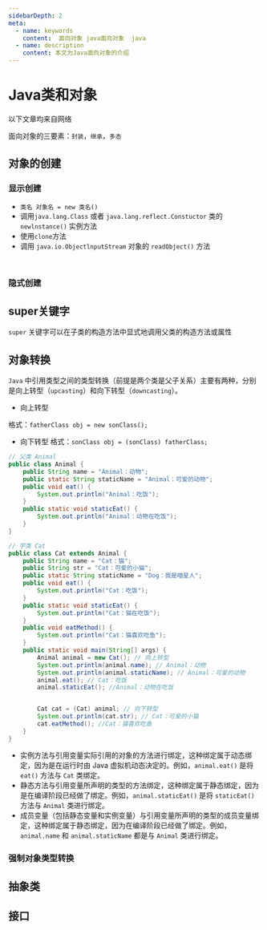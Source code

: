 ```yaml
---
sidebarDepth: 2
meta:
  - name: keywords
    content:  面向对象 java面向对象  java 
  - name: description
    content: 本文为Java面向对象的介绍
---
```


# Java类和对象

以下文章均来自网络

面向对象的三要素：`封装`，`继承`，`多态`


## 对象的创建


### 显示创建

- `类名 对象名 = new 类名()`
- 调用`java.lang.Class` 或者 `java.lang.reflect.Constuctor` 类的 `newlnstance()` 实例方法
- 使用`clone`方法
- 调用 `java.io.ObjectlnputStream` 对象的 `readObject()` 方法

```java



```

### 隐式创建




## super关键字

`super` 关键字可以在子类的构造方法中显式地调用父类的构造方法或属性


## 对象转换

`Java` 中引用类型之间的类型转换（前提是两个类是父子关系）主要有两种，分别是向上转型（`upcasting`）和向下转型（`downcasting`）。


- 向上转型

格式：`fatherClass obj = new sonClass();`

-  向下转型
格式：`sonClass obj = (sonClass) fatherClass;`


```java
// 父类 Animal
public class Animal {
    public String name = "Animal：动物";
    public static String staticName = "Animal：可爱的动物";
    public void eat() {
        System.out.println("Animal：吃饭");
    }
    public static void staticEat() {
        System.out.println("Animal：动物在吃饭");
    }
}

// 字类 Cat
public class Cat extends Animal {
    public String name = "Cat：猫";
    public String str = "Cat：可爱的小猫";
    public static String staticName = "Dog：我是喵星人";
    public void eat() {
        System.out.println("Cat：吃饭");
    }
    public static void staticEat() {
        System.out.println("Cat：猫在吃饭");
    }
    public void eatMethod() {
        System.out.println("Cat：猫喜欢吃鱼");
    }
    public static void main(String[] args) {
        Animal animal = new Cat(); // 向上转型
        System.out.println(animal.name); // Animal：动物
        System.out.println(animal.staticName); // Animal：可爱的动物
        animal.eat(); // Cat：吃饭
        animal.staticEat(); //Animal：动物在吃饭


        Cat cat = (Cat) animal; // 向下转型
        System.out.println(cat.str); // Cat：可爱的小猫
        cat.eatMethod(); //Cat：猫喜欢吃鱼
    }
}
```

- 实例方法与引用变量实际引用的对象的方法进行绑定，这种绑定属于动态绑定，因为是在运行时由 Java 虚拟机动态决定的。例如，`animal.eat()` 是将 `eat()` 方法与 `Cat` 类绑定。
- 静态方法与引用变量所声明的类型的方法绑定，这种绑定属于静态绑定，因为是在编译阶段已经做了绑定。例如，`animal.staticEat()` 是将 `staticEat()` 方法与 `Animal` 类进行绑定。
- 成员变量（包括静态变量和实例变量）与引用变量所声明的类型的成员变量绑定，这种绑定属于静态绑定，因为在编译阶段已经做了绑定。例如，`animal.name` 和 `animal.staticName` 都是与 `Animal` 类进行绑定。


### 强制对象类型转换







## 抽象类







## 接口